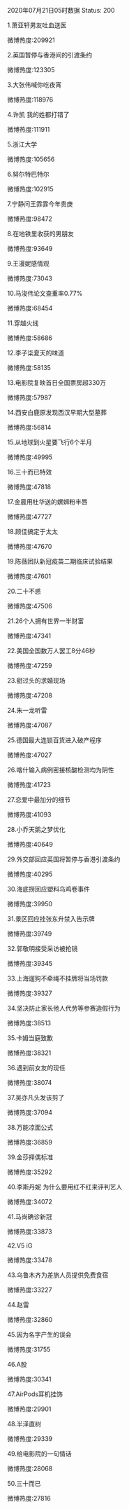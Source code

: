 2020年07月21日05时数据
Status: 200

1.萧亚轩男友吐血送医

微博热度:209921

2.英国暂停与香港间的引渡条约

微博热度:123305

3.大张伟喊你吃夜宵

微博热度:118976

4.许凯 我的姓都打错了

微博热度:111911

5.浙江大学

微博热度:105656

6.努尔特巴特尔

微博热度:102915

7.宁静问王霏霏今年贵庚

微博热度:98472

8.在地铁里收获的男朋友

微博热度:93649

9.王漫妮感情观

微博热度:73043

10.马浚伟论文查重率0.77%

微博热度:68454

11.穿越火线

微博热度:58686

12.李子柒夏天的味道

微博热度:58135

13.电影院复映首日全国票房超330万

微博热度:57987

14.西安白鹿原发现西汉早期大型墓葬

微博热度:56814

15.从地球到火星要飞行6个半月

微博热度:49995

16.三十而已特效

微博热度:47818

17.金晨用杜华送的螺蛳粉丰唇

微博热度:47727

18.顾佳搞定于太太

微博热度:47670

19.陈薇团队新冠疫苗二期临床试验结果

微博热度:47601

20.二十不惑

微博热度:47506

21.26个人拥有世界一半财富

微博热度:47341

22.美国全国数万人罢工8分46秒

微博热度:47259

23.甜过头的求婚现场

微博热度:47208

24.朱一龙听雷

微博热度:47087

25.德国最大连锁百货进入破产程序

微博热度:47027

26.喀什输入病例密接核酸检测均为阴性

微博热度:41723

27.恋爱中最加分的细节

微博热度:41093

28.小乔天鹅之梦优化

微博热度:40649

29.外交部回应英国将暂停与香港引渡条约

微博热度:40295

30.海底捞回应塑料乌鸡卷事件

微博热度:39950

31.景区回应挂张东升禁入告示牌

微博热度:39749

32.郭敬明接受采访被抢镜

微博热度:39345

33.上海遛狗不牵绳不挂牌将当场罚款

微博热度:39327

34.坚决防止家长他人代劳等参赛造假行为

微博热度:38513

35.卡姆当庭致歉

微博热度:38321

36.遇到前女友的现任

微博热度:38074

37.吴亦凡头发该剪了

微博热度:37094

38.万能凉面公式

微博热度:36859

39.金莎择偶标准

微博热度:35292

40.李斯丹妮 为什么要用红不红来评判艺人

微博热度:34072

41.马尚确诊新冠

微博热度:33873

42.V5 iG

微博热度:33478

43.乌鲁木齐为差旅人员提供免费食宿

微博热度:33227

44.赵雷

微博热度:32860

45.因为名字产生的误会

微博热度:31755

46.A股

微博热度:30341

47.AirPods耳机挂饰

微博热度:29901

48.半泽直树

微博热度:29339

49.给电影院的一句情话

微博热度:28068

50.三十而已

微博热度:27816


